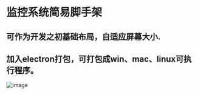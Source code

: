 # 监控系统简易脚手架
## 可作为开发之初基础布局，自适应屏幕大小.
## 加入electron打包，可打包成win、mac、linux可执行程序。
![image](https://github.com/minner2/Monitoring-system-simple-layout/assets/86242724/4686857e-5bce-4d01-bf16-3ff6b81eadfb)

